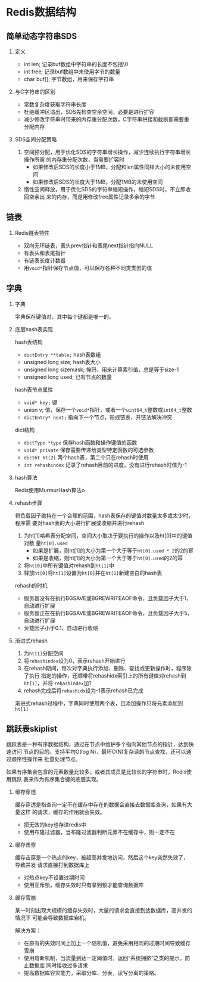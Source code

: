 # Redis数据结构

## 简单动态字符串SDS

1. 定义

    - int len; 记录buf数组中字符串的长度不包括\0
    - int free; 记录buf数组中未使用字节的数量
    - char buf[]; 字节数组，用来保存字符串

1. 与C字符串的区别

    - 常数复杂度获取字符串长度
    - 杜绝缓冲区溢出，SDS先检查空余空间，必要是进行扩容
    - 减少修改字符串时带来的内存重分配次数，C字符串拼接和截断都需要重分配内存

1. SDS空间分配策略

    1. 空间预分配，用于优化SDS的字符串增长操作，减少连续执行字符串增长操作所需
       的内存重分配次数，当需要扩容时
        - 如果修改后SDS的长度小于1MB，分配和len属性同样大小的未使用空间
        - 如果修改后SDS的长度大于1MB，分配1MB的未使用空间
    1. 惰性空间释放，用于优化SDS的字符串缩短操作，缩短SDS时，不立即收回空余出
       来的内存，而是用修改free属性记录多余的字节

## 链表

1. Redis链表特性

    - 双向无环链表，表头prev指针和表尾next指针指向NULL
    - 有表头和表尾指针
    - 有链表长度计数器
    - 用`void*`指针保存节点值，可以保存各种不同类类型的值

## 字典

1. 字典

    字典保存键值对，其中每个键都是唯一的。

1. 底层hash表实现

    hash表结构

    - `dictEntry **table;` hash表数组
    - unsigned long size; hash表大小
    - unsigned long sizemask; 掩码，用来计算索引值，总是等于size-1
    - unsigned long used; 已有节点的数量

    hash表节点属性

    - `void* key;` 键
    - union v; 值，保存一个`void*`指针，或者一个`uint64_t`整数或`int64_t`整数
    - `dictEntry* next;` 指向下一个节点，形成链表，开链法解决冲突

    dict结构

    - `dictType *type` 保存hash函数和操作键值的函数
    - `void* private` 保存需要传递给类型特定函数的可选参数
    - `dictht ht[2]` 两个hash表，第二个只在rehash时使用
    - `int rehashindex` 记录了rehash目前的进度，没有进行rehash时值为-1

1. hash算法

    Redis使用MurmurHash算法o

1. rehash步骤

    将负载因子维持在一个合理的范围，hash表保存的键值对数量太多或太少时，程序需
    要对hash表的大小进行扩展或收缩并进行rehash

    1. 为ht[1]哈希表分配空间，空间大小取决于要执行的操作以及ht[0]中的键值对数
       量`ht[0].used`
        - 如果是扩展，则ht[1]的大小为第一个大于等于`ht[0].used * 2`的2的幂
        - 如果是收缩，则ht[1]的大小为第一个大于等于`ht[0].used`的2的幂
    1. 将`ht[0]`中所有键值对rehash到`ht[1]`中
    1. 释放`ht[0]`将`ht[1]`设置为`ht[0]`并在`ht[1]`新建空白的hash表

    rehash的时机

    - 服务器没有在执行BGSAVE或BGREWRITEAOF命令，且负载因子大于1，自动进行扩展
    - 服务器正在在执行BGSAVE或BGREWRITEAOF命令，且负载因子大于5，自动进行扩展
    - 负载因子小于0.1，自动进行收缩

1. 渐进式rehash

    1. 为`ht[1]`分配空间
    1. 将`rehashindex`设为0，表示rehash开始进行
    1. 在rehash期间，每次对字典执行添加、删除、查找或更新操作时，程序除了执行
       指定的操作，还顺带将rehashidx索引上的所有键值对rehash到`ht[1]`，并将
       `rehashindex`加1
    1. rehash完成后将`rehashidx`设为-1表示rehash已完成

    渐进式rehash过程中，字典同时使用两个表，且添加操作只将元素添加到`ht[1]`

## 跳跃表skiplist

跳跃表是一种有序数据结构，通过在节点中维护多个指向其他节点的指针，达到快速访问
节点的目的。支持平均O(log N)，最坏O(N)复杂读的节点查找，还可以通过顺序性操作来
批量处理节点。

如果有序集合包含的元素数量比较多，或者其成员是比较长的字符串时，Redis使用跳跃
表来作为有序集合键的底层实现。

1. 缓存穿透

    缓存穿透是指查询一定不在缓存中存在的数据会直接去数据库查询，如果有大量这样
    的请求，缓存的作用就会失效。

    - 把无效的key也存进redis中
    - 使用布隆过滤器，当布隆过滤器判断元素不在缓存中，则一定不在

1. 缓存击穿

    缓存击穿是一个热点的key，被超高并发地访问，然后这个key突然失效了，导致并发
    请求直接打到数据库上

    - 对热点key不设置过期时间
    - 使用互斥锁，缓存失效时只有拿到锁才能查询数据库

1. 缓存雪崩

    某一时刻出现大规模的缓存失效时，大量的请求会直接到达数据库，高并发的情况下
    可能会导致数据库宕机。

    解决方案：

    - 在原有的失效时间上加上一个随机值，避免采用相同的过期时间导致缓存雪崩
    - 使用熔断机制，当流量到达一定阈值时，返回“系统拥挤”之类的提示，防止数据库
      同时接收过多请求
    - 提高数据库容灾能力，采取分库、分表，读写分离的策略。
